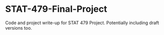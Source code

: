 # STAT-479-Final-Project
Code and project write-up for STAT 479 Project. Potentially including draft versions too.
